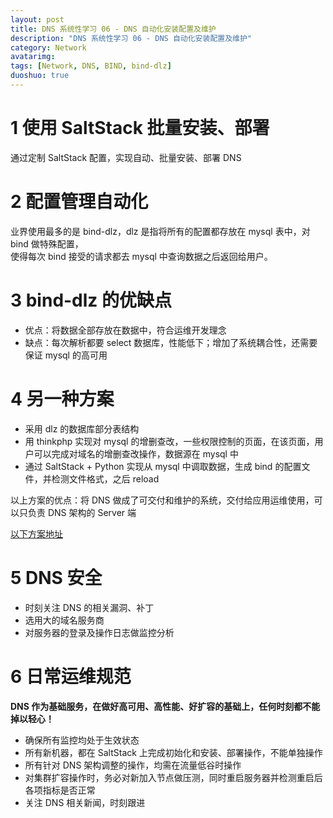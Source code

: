 ```yaml
---
layout: post
title: DNS 系统性学习 06 - DNS 自动化安装配置及维护
description: "DNS 系统性学习 06 - DNS 自动化安装配置及维护"
category: Network
avatarimg:
tags: [Network, DNS, BIND, bind-dlz]
duoshuo: true
---
```




# 1 使用 SaltStack 批量安装、部署

通过定制 SaltStack 配置，实现自动、批量安装、部署 DNS

# 2 配置管理自动化

业界使用最多的是 bind-dlz，dlz 是指将所有的配置都存放在 mysql 表中，对 bind 做特殊配置，  
使得每次 bind 接受的请求都去 mysql 中查询数据之后返回给用户。

# 3 bind-dlz 的优缺点

* 优点：将数据全部存放在数据中，符合运维开发理念
* 缺点：每次解析都要 select 数据库，性能低下；增加了系统耦合性，还需要保证 mysql 的高可用

# 4 另一种方案

* 采用 dlz 的数据库部分表结构
* 用 thinkphp 实现对 mysql 的增删查改，一些权限控制的页面，在该页面，用户可以完成对域名的增删查改操作，数据源在 mysql 中
* 通过 SaltStack + Python 实现从 mysql 中调取数据，生成 bind 的配置文件，并检测文件格式，之后 reload

以上方案的优点：将 DNS 做成了可交付和维护的系统，交付给应用运维使用，可以只负责 DNS 架构的 Server 端

[以下方案地址](https://github.com/shanks1127/dns)  

# 5 DNS 安全

* 时刻关注 DNS 的相关漏洞、补丁
* 选用大的域名服务商
* 对服务器的登录及操作日志做监控分析

# 6 日常运维规范

**DNS 作为基础服务，在做好高可用、高性能、好扩容的基础上，任何时刻都不能掉以轻心！**

* 确保所有监控均处于生效状态
* 所有新机器，都在 SaltStack 上完成初始化和安装、部署操作，不能单独操作
* 所有针对 DNS 架构调整的操作，均需在流量低谷时操作
* 对集群扩容操作时，务必对新加入节点做压测，同时重启服务器并检测重启后各项指标是否正常
* 关注 DNS 相关新闻，时刻跟进



